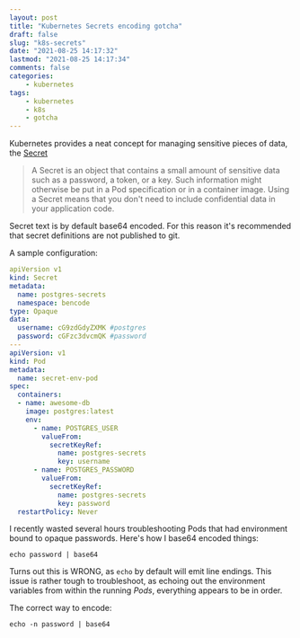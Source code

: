 ```yaml
---
layout: post
title: "Kubernetes Secrets encoding gotcha"
draft: false
slug: "k8s-secrets"
date: "2021-08-25 14:17:32"
lastmod: "2021-08-25 14:17:34"
comments: false
categories:
    - kubernetes
tags:
    - kubernetes
    - k8s
    - gotcha
---
```


Kubernetes provides a neat concept for managing sensitive pieces of data, the [Secret](https://kubernetes.io/docs/concepts/configuration/secret/)

> A Secret is an object that contains a small amount of sensitive data such as a password, a token, or a key. Such information might otherwise be put in a Pod specification or in a container image. Using a Secret means that you don't need to include confidential data in your application code.

Secret text is by default base64 encoded. For this reason it's recommended that secret definitions are not published to git.

A sample configuration:

```yaml
apiVersion v1
kind: Secret
metadata:
  name: postgres-secrets
  namespace: bencode
type: Opaque
data:
  username: cG9zdGdyZXMK #postgres
  password: cGFzc3dvcmQK #password
---
apiVersion: v1
kind: Pod
metadata:
  name: secret-env-pod
spec:
  containers:
  - name: awesome-db
    image: postgres:latest
    env:
      - name: POSTGRES_USER
        valueFrom:
          secretKeyRef:
            name: postgres-secrets
            key: username
      - name: POSTGRES_PASSWORD
        valueFrom:
          secretKeyRef:
            name: postgres-secrets
            key: password
  restartPolicy: Never
```

I recently wasted several hours troubleshooting Pods that had environment bound to opaque passwords. Here's how I base64 encoded things:

```
echo password | base64
```

Turns out this is WRONG, as `echo` by default will emit line endings. This issue is rather tough to troubleshoot, as echoing out the environment variables from within the running *Pods*, everything appears to be in order.

The correct way to encode:

```
echo -n password | base64
```

